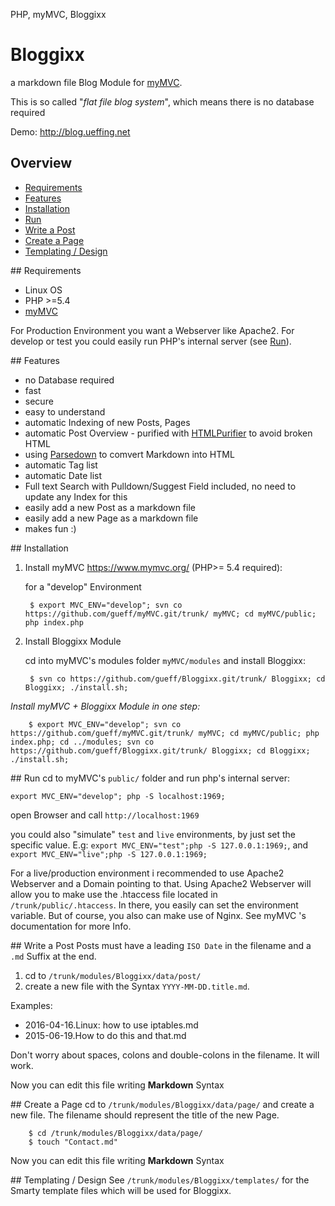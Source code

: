 [comment]: <> (Bloggixx, myMVC)
[comment]: <> (=====================================================================================)

<tag>PHP, myMVC, Bloggixx</tag>

# Bloggixx 
a markdown file Blog Module for [myMVC](https://www.mymvc.org/ ).

This is so called "_flat file blog system_", which means there is no database required

Demo: http://blog.ueffing.net

## Overview
- [Requirements](#Requirements)
- [Features](#Features)
- [Installation](#Installation)
- [Run](#Run)
- [Write a Post](#WriteAPost)
- [Create a Page](#CreateAPage)
- [Templating / Design](#Templating)

##<a name="Requirements"> Requirements
- Linux OS
- PHP >=5.4
- [myMVC](https://www.mymvc.org/ )

For Production Environment you want a Webserver like Apache2. For develop or test you could easily run PHP's internal server (see [Run](#Run)).

##<a name="Features"> Features
- no Database required
- fast
- secure
- easy to understand
- automatic Indexing of new Posts, Pages
- automatic Post Overview - purified with [HTMLPurifier](http://htmlpurifier.org/) to avoid broken HTML
- using [Parsedown](https://github.com/erusev/parsedown) to comvert Markdown into HTML
- automatic Tag list
- automatic Date list 
- Full text Search with Pulldown/Suggest Field included, no need to update any Index for this
- easily add a new Post as a markdown file
- easily add a new Page as a markdown file
- makes fun :)

##<a name="Installation"> Installation

1. Install myMVC https://www.mymvc.org/ (PHP>= 5.4 required):
    
    for a "develop" Environment

        $ export MVC_ENV="develop"; svn co https://github.com/gueff/myMVC.git/trunk/ myMVC; cd myMVC/public; php index.php
        
2. Install Bloggixx Module
    
    cd into myMVC's modules folder `myMVC/modules` and install Bloggixx:

        $ svn co https://github.com/gueff/Bloggixx.git/trunk/ Bloggixx; cd Bloggixx; ./install.sh;


_Install myMVC + Bloggixx Module in one step:_

        $ export MVC_ENV="develop"; svn co https://github.com/gueff/myMVC.git/trunk/ myMVC; cd myMVC/public; php index.php; cd ../modules; svn co https://github.com/gueff/Bloggixx.git/trunk/ Bloggixx; cd Bloggixx; ./install.sh;


##<a name="Run"> Run
cd to myMVC's `public/` folder and run php's internal server: 

    export MVC_ENV="develop"; php -S localhost:1969;
    
open Browser and call `http://localhost:1969`

you could also "simulate" `test` and `live` environments, by just set the specific value. E.g: `export MVC_ENV="test";php -S 127.0.0.1:1969;`, and `export MVC_ENV="live";php -S 127.0.0.1:1969;`

For a live/production environment i recommended to use Apache2 Webserver and a Domain pointing to that. Using Apache2 Webserver will allow you to make use the .htaccess file located in `/trunk/public/.htaccess`. In there, you easily can set the environment variable. But of course, you also can make use of Nginx. See myMVC 's documentation for more Info.

##<a name="WriteAPost"> Write a Post
Posts must have a leading `ISO Date` in the filename and a `.md` Suffix at the end.

1. cd to `/trunk/modules/Bloggixx/data/post/` 
2. create a new file with the Syntax `YYYY-MM-DD.title.md`. 

Examples:
- 2016-04-16.Linux: how to use iptables.md
- 2015-06-19.How to do this and that.md

   
Don't worry about spaces, colons and double-colons in the filename. It will work. 

Now you can edit this file writing **Markdown** Syntax

##<a name="CreateAPage"> Create a Page
cd to `/trunk/modules/Bloggixx/data/page/` and create a new file. The filename should represent the title of the new Page.

        $ cd /trunk/modules/Bloggixx/data/page/
        $ touch "Contact.md"
    
Now you can edit this file writing **Markdown** Syntax

##<a name="Templating"> Templating / Design
See `/trunk/modules/Bloggixx/templates/` for the Smarty template files which will be used for Bloggixx.




 


 
